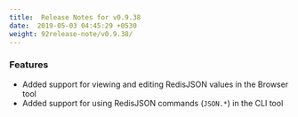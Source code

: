 ```yaml
---
title:  Release Notes for v0.9.38
date:  2019-05-03 04:45:29 +0530
weight: 92release-note/v0.9.38/
---
```

### Features

- Added support for viewing and editing RedisJSON values in the Browser tool
- Added support for using RedisJSON commands (`JSON.*`) in the CLI tool

